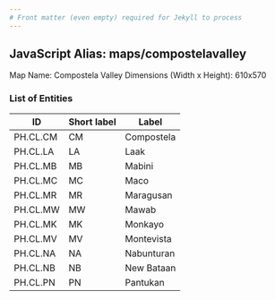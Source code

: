 ```yaml
---
# Front matter (even empty) required for Jekyll to process
---
```


## JavaScript Alias: maps/compostelavalley

Map Name: Compostela Valley
Dimensions (Width x Height): 610x570





### List of Entities

ID | Short label | Label
---|---|---|
PH.CL.CM | CM | Compostela
PH.CL.LA | LA | Laak
PH.CL.MB | MB | Mabini
PH.CL.MC | MC | Maco
PH.CL.MR | MR | Maragusan
PH.CL.MW | MW | Mawab
PH.CL.MK | MK | Monkayo
PH.CL.MV | MV | Montevista
PH.CL.NA | NA | Nabunturan
PH.CL.NB | NB | New Bataan
PH.CL.PN | PN | Pantukan